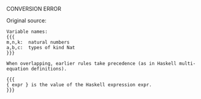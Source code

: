 CONVERSION ERROR

Original source:

```trac
Variable names:
{{{
m,n,k:  natural numbers
a,b,c:  types of kind Nat
}}}

When overlapping, earlier rules take precedence (as in Haskell multi-equation definitions).

{{{
{ expr } is the value of the Haskell expression expr.
}}}
```
